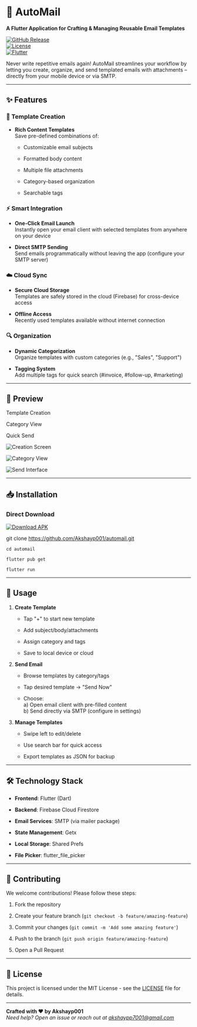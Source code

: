 
📧 AutoMail
===========

**A Flutter Application for Crafting & Managing Reusable Email Templates**

[![GitHub Release](https://img.shields.io/github/v/release/Akshayp001/automail?style=for-the-badge)](https://github.com/Akshayp001/automail/releases)  
[![License](https://img.shields.io/badge/License-MIT-blue.svg?style=for-the-badge)](https://opensource.org/licenses/MIT)  
[![Flutter](https://img.shields.io/badge/Flutter-%2302569B.svg?style=for-the-badge&logo=Flutter&logoColor=white)](https://flutter.dev)

Never write repetitive emails again! AutoMail streamlines your workflow by letting you create, organize, and send templated emails with attachments – directly from your mobile device or via SMTP.

* * *

✨ Features
----------

### 📝 Template Creation

*   **Rich Content Templates**  
    Save pre-defined combinations of:
    
    *   Customizable email subjects
        
    *   Formatted body content
        
    *   Multiple file attachments
        
    *   Category-based organization
        
    *   Searchable tags
        

### ⚡ Smart Integration

*   **One-Click Email Launch**  
    Instantly open your email client with selected templates from anywhere on your device
    
*   **Direct SMTP Sending**  
    Send emails programmatically without leaving the app (configure your SMTP server)
    

### ☁️ Cloud Sync

*   **Secure Cloud Storage**  
    Templates are safely stored in the cloud (Firebase) for cross-device access
    
*   **Offline Access**  
    Recently used templates available without internet connection
    

### 🔍 Organization

*   **Dynamic Categorization**  
    Organize templates with custom categories (e.g., "Sales", "Support")
    
*   **Tagging System**  
    Add multiple tags for quick search (#invoice, #follow-up, #marketing)
    

* * *

📸 Preview
----------

Template Creation

Category View

Quick Send

![Creation Screen](https://via.placeholder.com/300x600?text=Template+Editor)

![Category View](https://via.placeholder.com/300x600?text=Category+List)

![Send Interface](https://via.placeholder.com/300x600?text=Send+Preview)

* * *

📥 Installation
---------------

### Direct Download

[![Download APK](https://img.shields.io/badge/Download_APK-v1.0.0-green?style=for-the-badge&logo=android)](https://github.com/Akshayp001/automail/releases/download/automail-app/app-release.apk)



git clone https://github.com/Akshayp001/automail.git

`cd automail`

`flutter pub get`

`flutter run`

* * *

🚀 Usage
--------

1.  **Create Template**
    
    *   Tap "+" to start new template
        
    *   Add subject/body/attachments
        
    *   Assign category and tags
        
    *   Save to local device or cloud
        
2.  **Send Email**
    
    *   Browse templates by category/tags
        
    *   Tap desired template → "Send Now"
        
    *   Choose:  
        a) Open email client with pre-filled content  
        b) Send directly via SMTP (configure in settings)
        
3.  **Manage Templates**
    
    *   Swipe left to edit/delete
        
    *   Use search bar for quick access
        
    *   Export templates as JSON for backup
        

* * *

🛠 Technology Stack
-------------------

*   **Frontend**: Flutter (Dart)
    
*   **Backend**: Firebase Cloud Firestore
    
*   **Email Services**: SMTP (via mailer package)
    
*   **State Management**: Getx
    
*   **Local Storage**: Shared Prefs
    
*   **File Picker**: flutter\_file\_picker
    

* * *

🤝 Contributing
---------------

We welcome contributions! Please follow these steps:

1.  Fork the repository
    
2.  Create your feature branch (`git checkout -b feature/amazing-feature`)
    
3.  Commit your changes (`git commit -m 'Add some amazing feature'`)
    
4.  Push to the branch (`git push origin feature/amazing-feature`)
    
5.  Open a Pull Request
    

* * *

📄 License
----------

This project is licensed under the MIT License - see the [LICENSE](LICENSE) file for details.

* * *

**Crafted with ❤️ by Akshayp001**  
_Need help? Open an issue or reach out at [akshaypp7001@gmail.com](mailto:akshaypp7001@gmail.com)_

